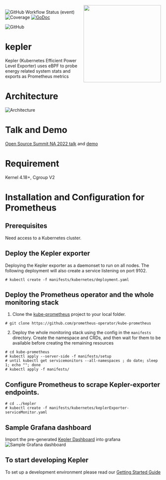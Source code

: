 <img align="right" width="250px" src="https://user-images.githubusercontent.com/17484350/138557170-d8079b94-a517-4366-ade8-8d473e3f3f1d.jpg">

![GitHub Workflow Status (event)](https://img.shields.io/github/workflow/status/sustainable-computing-io/kepler/Unit%20test?label=CI)
![Coverage](https://img.shields.io/badge/Coverage-43.2%25-yellow)
[![GoDoc](https://godoc.org/github.com/kubernetes/kube-state-metrics?status.svg)](https://godoc.org/github.com/kubernetes/kube-state-metrics)

![GitHub](https://img.shields.io/github/license/sustainable-computing-io/kepler)

# kepler
Kepler (Kubernetes Efficient Power Level Exporter) uses eBPF to probe energy related system stats and exports as Prometheus metrics

# Architecture
![Architecture](doc/kepler-arch.png)

# Talk and Demo
[Open Source Summit NA 2022 talk](doc/OSS-NA22.pdf) and [demo](https://www.youtube.com/watch?v=P5weULiBl60)

# Requirement
Kernel 4.18+, Cgroup V2

# Installation and Configuration for Prometheus
## Prerequisites
Need access to a Kubernetes cluster.

## Deploy the Kepler exporter
Deploying the Kepler exporter as a daemonset to run on all nodes. The following deployment will also create a service listening on
port 9102.
```
# kubectl create -f manifests/kubernetes/deployment.yaml
```

## Deploy the Prometheus operator and the whole monitoring stack
1. Clone the [kube-prometheus](https://github.com/prometheus-operator/kube-prometheus) project to your local folder.
```
# git clone https://github.com/prometheus-operator/kube-prometheus
```

2. Deploy the whole monitoring stack using the config in the `manifests` directory.
Create the namespace and CRDs, and then wait for them to be available before creating the remaining resources
```
# cd kube-prometheus
# kubectl apply --server-side -f manifests/setup
# until kubectl get servicemonitors --all-namespaces ; do date; sleep 1; echo ""; done
# kubectl apply -f manifests/
```

## Configure Prometheus to scrape Kepler-exporter endpoints.
```
# cd ../kepler
# kubectl create -f manifests/kubernetes/keplerExporter-serviceMonitor.yaml
```

## Sample Grafana dashboard
Import the pre-generated [Kepler Dashboard](grafana-dashboards/Kepler-Exporter.json) into grafana
 ![Sample Grafana dashboard](doc/dashboard.png)


## To start developing Kepler
To set up a development environment please read our [Getting Started Guide](dev/README.md)
